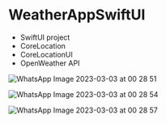 # WeatherAppSwiftUI

* SwiftUI project
* CoreLocation
* CoreLocationUI
* OpenWeather API

![WhatsApp Image 2023-03-03 at 00 28 51](https://user-images.githubusercontent.com/85077754/222561207-a163f13f-9100-4472-bd5c-7662eac3a762.jpeg)

![WhatsApp Image 2023-03-03 at 00 28 54](https://user-images.githubusercontent.com/85077754/222561336-8b5defee-8d24-4193-aeb6-ecece0418b1e.jpeg)

![WhatsApp Image 2023-03-03 at 00 28 57](https://user-images.githubusercontent.com/85077754/222561345-56bf2d10-e9b9-4427-84c2-3f112121761d.jpeg)

